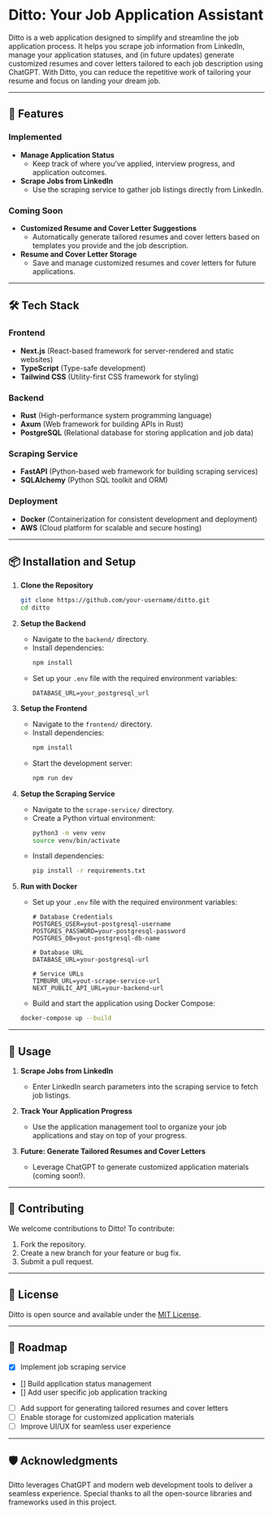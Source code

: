 # Ditto: Your Job Application Assistant

Ditto is a web application designed to simplify and streamline the job application process. It helps you scrape job information from LinkedIn, manage your application statuses, and (in future updates) generate customized resumes and cover letters tailored to each job description using ChatGPT. With Ditto, you can reduce the repetitive work of tailoring your resume and focus on landing your dream job.

---

## 🚀 Features

### Implemented

- **Manage Application Status**
  - Keep track of where you’ve applied, interview progress, and application outcomes.
- **Scrape Jobs from LinkedIn**
  - Use the scraping service to gather job listings directly from LinkedIn.

### Coming Soon

- **Customized Resume and Cover Letter Suggestions**
  - Automatically generate tailored resumes and cover letters based on templates you provide and the job description.
- **Resume and Cover Letter Storage**
  - Save and manage customized resumes and cover letters for future applications.

---

## 🛠️ Tech Stack

### Frontend

- **Next.js** (React-based framework for server-rendered and static websites)
- **TypeScript** (Type-safe development)
- **Tailwind CSS** (Utility-first CSS framework for styling)

### Backend

- **Rust** (High-performance system programming language)
- **Axum** (Web framework for building APIs in Rust)
- **PostgreSQL** (Relational database for storing application and job data)

### Scraping Service

- **FastAPI** (Python-based web framework for building scraping services)
- **SQLAlchemy** (Python SQL toolkit and ORM)

### Deployment

- **Docker** (Containerization for consistent development and deployment)
- **AWS** (Cloud platform for scalable and secure hosting)

---

## 📦 Installation and Setup

1. **Clone the Repository**

   ```bash
   git clone https://github.com/your-username/ditto.git
   cd ditto
   ```

2. **Setup the Backend**

   - Navigate to the `backend/` directory.
   - Install dependencies:
     ```bash
     npm install
     ```
   - Set up your `.env` file with the required environment variables:
     ```
     DATABASE_URL=your_postgresql_url
     ```

3. **Setup the Frontend**

   - Navigate to the `frontend/` directory.
   - Install dependencies:
     ```bash
     npm install
     ```
   - Start the development server:
     ```bash
     npm run dev
     ```

4. **Setup the Scraping Service**

   - Navigate to the `scrape-service/` directory.
   - Create a Python virtual environment:
     ```bash
     python3 -m venv venv
     source venv/bin/activate
     ```
   - Install dependencies:
     ```bash
     pip install -r requirements.txt
     ```

5. **Run with Docker**

   - Set up your `.env` file with the required environment variables:

     ```
     # Database Credentials
     POSTGRES_USER=yout-postgresql-username
     POSTGRES_PASSWORD=your-postgresql-password
     POSTGRES_DB=yout-postgresql-db-name

     # Database URL
     DATABASE_URL=your-postgresql-url

     # Service URLs
     TIMBURR_URL=yout-scrape-service-url
     NEXT_PUBLIC_API_URL=your-backend-url
     ```

   - Build and start the application using Docker Compose:

   ```bash
   docker-compose up --build
   ```

---

## 📖 Usage

1. **Scrape Jobs from LinkedIn**

   - Enter LinkedIn search parameters into the scraping service to fetch job listings.

2. **Track Your Application Progress**

   - Use the application management tool to organize your job applications and stay on top of your progress.

3. **Future: Generate Tailored Resumes and Cover Letters**
   - Leverage ChatGPT to generate customized application materials (coming soon!).

---

## 🤝 Contributing

We welcome contributions to Ditto! To contribute:

1. Fork the repository.
2. Create a new branch for your feature or bug fix.
3. Submit a pull request.

---

## 📜 License

Ditto is open source and available under the [MIT License](LICENSE).

---

## 🌟 Roadmap

- [x] Implement job scraping service
- [] Build application status management
- [] Add user specific job application tracking
- [ ] Add support for generating tailored resumes and cover letters
- [ ] Enable storage for customized application materials
- [ ] Improve UI/UX for seamless user experience

---

## 🛡️ Acknowledgments

Ditto leverages ChatGPT and modern web development tools to deliver a seamless experience. Special thanks to all the open-source libraries and frameworks used in this project.
